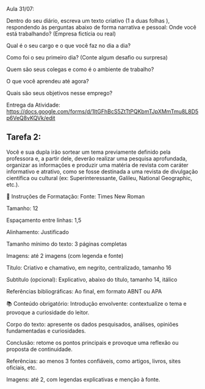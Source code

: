 Aula 31/07:

Dentro do seu diário, escreva um texto criativo (1 a duas folhas ), respondendo às perguntas abaixo de forma narrativa e pessoal: Onde você está trabalhando? (Empresa fictícia ou real)

Qual é o seu cargo e o que você faz no dia a dia?

Como foi o seu primeiro dia? (Conte algum desafio ou surpresa)

Quem são seus colegas e como é o ambiente de trabalho?

O que você aprendeu até agora?

Quais são seus objetivos nesse emprego?

Entrega da Atividade: https://docs.google.com/forms/d/1ltGFhBcS5ZtTtPQKbmTJpXMmTmu8L8D5p6VeQ8vKQVk/edit

## Tarefa 2: 
Você e sua dupla irão sortear um tema previamente definido pela professora e, a partir dele, deverão realizar uma pesquisa aprofundada, organizar as informações e produzir uma matéria de revista com caráter informativo e atrativo, como se fosse destinada a uma revista de divulgação científica ou cultural (ex: Superinteressante, Galileu, National Geographic, etc.).

🧾 Instruções de Formatação:
Fonte: Times New Roman

Tamanho: 12

Espaçamento entre linhas: 1,5

Alinhamento: Justificado

Tamanho mínimo do texto: 3 páginas completas

Imagens: até 2 imagens (com legenda e fonte)

Título: Criativo e chamativo, em negrito, centralizado, tamanho 16

Subtítulo (opcional): Explicativo, abaixo do título, tamanho 14, itálico

Referências bibliográficas: Ao final, em formato ABNT ou APA

📚 Conteúdo obrigatório:
Introdução envolvente: contextualize o tema e provoque a curiosidade do leitor.

Corpo do texto: apresente os dados pesquisados, análises, opiniões fundamentadas e curiosidades.

Conclusão: retome os pontos principais e provoque uma reflexão ou proposta de continuidade.

Referências: ao menos 3 fontes confiáveis, como artigos, livros, sites oficiais, etc.

Imagens: até 2, com legendas explicativas e menção à fonte.
